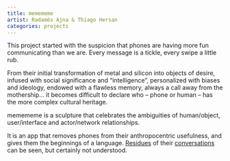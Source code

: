 ```yaml
---
title: memememe
artist: Radamés Ajna & Thiago Hersan
categories: projects
---
```

This project started with the suspicion that phones are having more fun communicating than we are. Every message is a tickle, every swipe a little rub.

From their initial transformation of metal and silicon into objects of desire, infused with social significance and &#8220;intelligence&#8221;, personalized with biases and ideology, endowed with a flawless memory, always a call away from the mothership&#8230; it becomes difficult to declare who &#8211; phone or human &#8211; has the more complex cultural heritage.

memememe is a sculpture that celebrates the ambiguities of human/object, user/interface and actor/network relationships.

It is an app that removes phones from their anthropocentric usefulness, and gives them the beginnings of a language. [Residues](http://memememeselfie.tumblr.com/) of their [conversations](http://memememe2memememe.tumblr.com/) can be seen, but certainly not understood.
